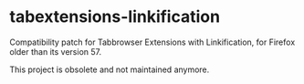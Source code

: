 # tabextensions-linkification
Compatibility patch for Tabbrowser Extensions with Linkification, for Firefox older than its version 57.

This project is obsolete and not maintained anymore.
